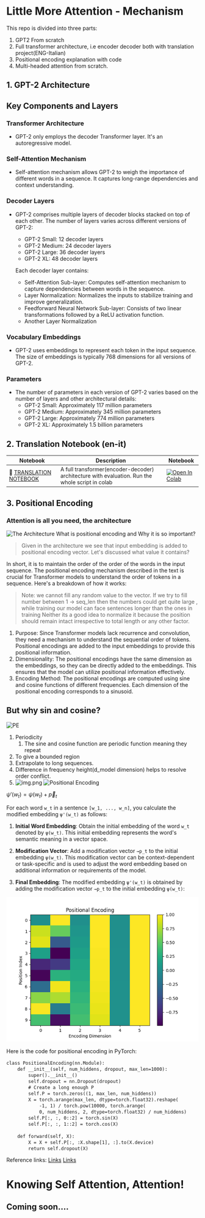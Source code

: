 # Little More Attention - Mechanism

This repo is divided into three parts:
1.   GPT2 From scratch
2. Full transformer architecture, i.e encoder decoder both with translation project(ENG-Italian)
3. Positional encoding explanation with code
4. Multi-headed attention from scratch.

## 1. GPT-2 Architecture

## Key Components and Layers

### Transformer Architecture
- GPT-2 only employs the decoder Transformer layer. It's an autoregressive model.

### Self-Attention Mechanism
- Self-attention mechanism allows GPT-2 to weigh the importance of different words in a sequence. It captures long-range dependencies and context understanding.

### Decoder Layers
- GPT-2 comprises multiple layers of decoder blocks stacked on top of each other. The number of layers varies across different versions of GPT-2:
  - GPT-2 Small: 12 decoder layers
  - GPT-2 Medium: 24 decoder layers
  - GPT-2 Large: 36 decoder layers
  - GPT-2 XL: 48 decoder layers
  
  Each decoder layer contains:
  - Self-Attention Sub-layer: Computes self-attention mechanism to capture dependencies between words in the sequence.
  - Layer Normalization: Normalizes the inputs to stabilize training and improve generalization.
  - Feedforward Neural Network Sub-layer: Consists of two linear transformations followed by a ReLU activation function.
  - Another Layer Normalization
  
### Vocabulary Embeddings
- GPT-2 uses embeddings to represent each token in the input sequence. The size of embeddings is typically 768 dimensions for all versions of GPT-2.

### Parameters
- The number of parameters in each version of GPT-2 varies based on the number of layers and other architectural details:
  - GPT-2 Small: Approximately 117 million parameters
  - GPT-2 Medium: Approximately 345 million parameters
  - GPT-2 Large: Approximately 774 million parameters
  - GPT-2 XL: Approximately 1.5 billion parameters

## 2. Translation Notebook (en-it)

| Notebook                                                            | Description                                                                                                           | Notebook                                                                                                                                                  |
|---------------------------------------------------------------------|-----------------------------------------------------------------------------------------------------------------------|-----------------------------------------------------------------------------------------------------------------------------------------------------------|
| 🧐 [TRANSLATION NOTEBOOK](https://github.com/AIsquare/Transformer-From-scratch/tree/main/translation) | A full transformer(encoder-decoder) architecture with evaluation. Run the whole script in colab | <a href="https://colab.research.google.com/drive/1LCKPGOQiuJDbuKlhg-MP9sjEMtfcB5Q8?usp=sharing"><img src="translation/colab.svg" alt="Open In Colab"></a> |

## 3. Positional Encoding
### Attention is all you need, the architecture

![The Architecture](https://kazemnejad.com/img/transformer_architecture_positional_encoding/model_arc.jpg)
What is positional encoding and Why it is so important?
> Given in the architecture we see that input embedding is added to positional encoding vector.
> Let's discussed what value it contains?

In short, it is to maintain the order of the order of the words in the input sequence.
The positional encoding mechanism described in the text is crucial for Transformer models to understand the order of tokens in a sequence. Here's a breakdown of how it works:
 
> Note: we cannot fill any random value to the vector. If we try to fill number between 1 -> seq_len then the numbers could get quite large
> , while training our model can face sentences longer than the ones in training
> Neither its a  good idea to normalize it because the position should remain intact irrespective to total length or any other factor.

1.  Purpose: Since Transformer models lack recurrence and convolution, they need a mechanism to understand the sequential order of tokens. Positional encodings are added to the input embeddings to provide this positional information.
2.  Dimensionality: The positional encodings have the same dimension as the embeddings, so they can be directly added to the embeddings. This ensures that the model can utilize positional information effectively.
3.  Encoding Method: The positional encodings are computed using sine and cosine functions of different frequencies. Each dimension of the positional encoding corresponds to a sinusoid.

## But why sin and cosine?
![PE](https://miro.medium.com/v2/resize:fit:782/1*Ni810-7Tjrzgzt3Am3Z7cg.png)
1. Periodicity
    1. The sine and cosine function are periodic function meaning they repeat
2. To give a bounded region
3. Extrapolate to long sequences.
4. Difference in frequency height(d_model dimension) helps to resolve order conflict.
5. ![img.png](https://www.researchgate.net/publication/372249718/figure/fig2/AS:11431281173947662@1689084615862/Positional-encoding-for-the-feature-representations-Top-Sinusoidal-representation-for.png)
   ![Positional Encoding](https://machinelearningmastery.com/wp-content/uploads/2022/01/PE3.png)


$\psi'(w_t) = \psi(w_t) + \vec{p}_t$


For each word `w_t` in a sentence `[w_1, ..., w_n]`, you calculate the modified embedding `ψ'(w_t)` as follows:

1. **Initial Word Embedding**: Obtain the initial embedding of the word `w_t` denoted by `ψ(w_t)`. This initial embedding represents the word's semantic meaning in a vector space.

2. **Modification Vector**: Add a modification vector `→p_t` to the initial embedding `ψ(w_t)`. This modification vector can be context-dependent or task-specific and is used to adjust the word embedding based on additional information or requirements of the model.

3. **Final Embedding**: The modified embedding `ψ'(w_t)` is obtained by adding the modification vector `→p_t` to the initial embedding `ψ(w_t)`:

![Positional Embedding](pose.png)

Here is the code for positional encoding in PyTorch:

```
class PositionalEncoding(nn.Module):  
    def __init__(self, num_hiddens, dropout, max_len=1000):
        super().__init__()
        self.dropout = nn.Dropout(dropout)
        # Create a long enough P
        self.P = torch.zeros((1, max_len, num_hiddens))
        X = torch.arange(max_len, dtype=torch.float32).reshape(
            -1, 1) / torch.pow(10000, torch.arange(
            0, num_hiddens, 2, dtype=torch.float32) / num_hiddens)
        self.P[:, :, 0::2] = torch.sin(X)
        self.P[:, :, 1::2] = torch.cos(X)

    def forward(self, X):
        X = X + self.P[:, :X.shape[1], :].to(X.device)
        return self.dropout(X)

```

Reference links:
[Links](https://kazemnejad.com/blog/transformer_architecture_positional_encoding/)
[Links](https://blog.timodenk.com/linear-relationships-in-the-transformers-positional-encoding/)

# Knowing Self Attention, Attention!
## Coming soon....